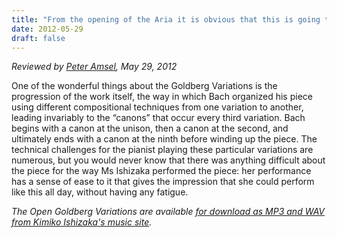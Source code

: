 ```yaml
---
title: "From the opening of the Aria it is obvious that this is going to be a special recording"
date: 2012-05-29
draft: false
---
```

*Reviewed by [Peter Amsel](http://crazycomposer.blogspot.ca/2012/05/open-goldberg-variations-recording.html), May 29, 2012*

One of the wonderful things about the Goldberg Variations is the progression of the work itself, the way in which Bach organized his piece using different compositional techniques from one variation to another, leading invariably to the “canons” that occur every third variation. Bach begins with a canon at the unison, then a canon at the second, and ultimately ends with a canon at the ninth before winding up the piece. The technical challenges for the pianist playing these particular variations are numerous, but you would never know that there was anything difficult about the piece for the way Ms Ishizaka performed the piece: her performance has a sense of ease to it that gives the impression that she could perform like this all day, without having any fatigue.

<em>The Open Goldberg Variations are available [for download as MP3 and WAV from Kimiko Ishizaka's music site](https://music.kimiko-pianko.com).</em>

